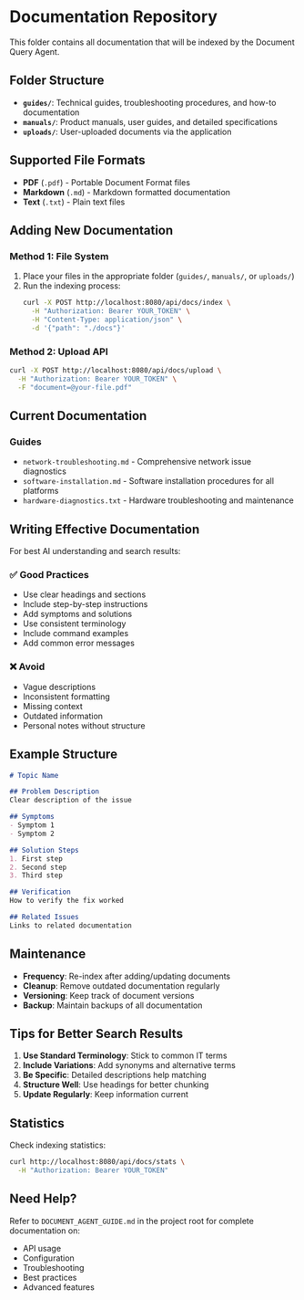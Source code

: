 # Documentation Repository

This folder contains all documentation that will be indexed by the Document Query Agent.

## Folder Structure

- **`guides/`**: Technical guides, troubleshooting procedures, and how-to documentation
- **`manuals/`**: Product manuals, user guides, and detailed specifications  
- **`uploads/`**: User-uploaded documents via the application

## Supported File Formats

- **PDF** (`.pdf`) - Portable Document Format files
- **Markdown** (`.md`) - Markdown formatted documentation
- **Text** (`.txt`) - Plain text files

## Adding New Documentation

### Method 1: File System
1. Place your files in the appropriate folder (`guides/`, `manuals/`, or `uploads/`)
2. Run the indexing process:
   ```bash
   curl -X POST http://localhost:8080/api/docs/index \
     -H "Authorization: Bearer YOUR_TOKEN" \
     -H "Content-Type: application/json" \
     -d '{"path": "./docs"}'
   ```

### Method 2: Upload API
```bash
curl -X POST http://localhost:8080/api/docs/upload \
  -H "Authorization: Bearer YOUR_TOKEN" \
  -F "document=@your-file.pdf"
```

## Current Documentation

### Guides
- `network-troubleshooting.md` - Comprehensive network issue diagnostics
- `software-installation.md` - Software installation procedures for all platforms
- `hardware-diagnostics.txt` - Hardware troubleshooting and maintenance

## Writing Effective Documentation

For best AI understanding and search results:

### ✅ Good Practices
- Use clear headings and sections
- Include step-by-step instructions
- Add symptoms and solutions
- Use consistent terminology
- Include command examples
- Add common error messages

### ❌ Avoid
- Vague descriptions
- Inconsistent formatting
- Missing context
- Outdated information
- Personal notes without structure

## Example Structure

```markdown
# Topic Name

## Problem Description
Clear description of the issue

## Symptoms
- Symptom 1
- Symptom 2

## Solution Steps
1. First step
2. Second step
3. Third step

## Verification
How to verify the fix worked

## Related Issues
Links to related documentation
```

## Maintenance

- **Frequency**: Re-index after adding/updating documents
- **Cleanup**: Remove outdated documentation regularly
- **Versioning**: Keep track of document versions
- **Backup**: Maintain backups of all documentation

## Tips for Better Search Results

1. **Use Standard Terminology**: Stick to common IT terms
2. **Include Variations**: Add synonyms and alternative terms
3. **Be Specific**: Detailed descriptions help matching
4. **Structure Well**: Use headings for better chunking
5. **Update Regularly**: Keep information current

## Statistics

Check indexing statistics:
```bash
curl http://localhost:8080/api/docs/stats \
  -H "Authorization: Bearer YOUR_TOKEN"
```

## Need Help?

Refer to `DOCUMENT_AGENT_GUIDE.md` in the project root for complete documentation on:
- API usage
- Configuration
- Troubleshooting
- Best practices
- Advanced features

